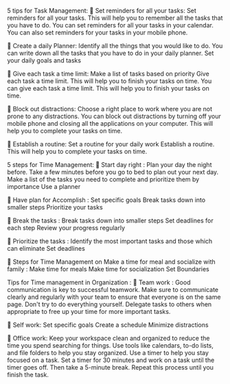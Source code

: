 5 tips for Task Management:
 Set reminders for all your tasks:
Set reminders for all your tasks. This will help you to remember all the tasks that you have to do.
You can set reminders for all your tasks in your calendar. You can also set reminders for your tasks in your mobile phone.

 Create a daily Planner:
Identify all the things that you would like to do. You can write down all the tasks that you have to do in your daily planner.
Set your daily goals and tasks

 Give each task a time limit:
Make a list of tasks based on priority
Give each task a time limit. This will help you to finish your tasks on time. You can give each task a time limit. This will help you to finish your tasks on time.

 Block out distractions:
Choose a right place to work where you are not prone to any distractions.
You can block out distractions by turning off your mobile phone and closing all the applications on your computer. This will help you to complete your tasks on time.

 Establish a routine:
Set a routine for your daily work
Establish a routine. This will help you to complete your tasks on time.

5 steps for Time Management:
 Start day right :
Plan your day the night before. Take a few minutes before you go to bed to plan out your next day. Make a list of the tasks you need to complete and prioritize them by importance
Use a planner

 Have plan for Accomplish :
Set specific goals
Break tasks down into smaller steps
Prioritize your tasks

 Break the tasks :
Break tasks down into smaller steps
Set deadlines for each step
Review your progress regularly

 Prioritize the tasks :
Identify the most important tasks and those which can eliminate
Set deadlines

 Steps for Time Management on Make a time for meal and socialize with family :
Make time for meals
Make time for socialization
Set Boundaries

Tips for Time management in Organization :
 Team work :
Good communication is key to successful teamwork. Make sure to communicate clearly and regularly with your team to ensure that everyone is on the same page.
Don't try to do everything yourself. Delegate tasks to others when appropriate to free up your time for more important tasks.

 Self work:
Set specific goals
Create a schedule
Minimize distractions

 Office work:
Keep your workspace clean and organized to reduce the time you spend searching for things. Use tools like calendars, to-do lists, and file folders to help you stay organized.
Use a timer to help you stay focused on a task. Set a timer for 30 minutes and work on a task until the timer goes off. Then take a 5-minute break. Repeat this process until you finish the task.
